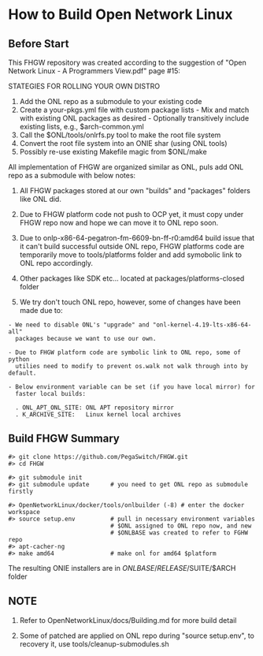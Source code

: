 How to Build Open Network Linux 
============================================================

Before Start
------------------------------------------------------------

This FHGW repository was created according to the suggestion of
"Open Network Linux - A Programmers View.pdf" page #15:

  STATEGIES FOR ROLLING YOUR OWN DISTRO

  1. Add the ONL repo as a submodule to your existing code
  2. Create a your-pkgs.yml file with custom package lists
    - Mix and match with existing  ONL packages as desired
    - Optionally transitively include existing lists, e.g., $arch-common.yml
  3. Call the $ONL/tools/onlrfs.py tool to make the root file system
  4. Convert the root file system into an ONIE shar (using ONL tools)
  5. Possibly re-use existing Makefile magic from $ONL/make

All implementation of FHGW are organized similar as ONL, puls add ONL repo
as a submodule with below notes:

  1. All FHGW packages stored at our own "builds" and "packages" folders
     like ONL did.

  2. Due to FHGW platform code not push to OCP yet, it must copy under
     FHGW repo now and hope we can move it to ONL repo soon.

  3. Due to onlp-x86-64-pegatron-fm-6609-bn-ff-r0:amd64 build issue that
     it can't build successful outside ONL repo, FHGW platforms code are
     temporarily move to tools/platforms folder and add symobolic link to
     ONL repo accordingly.

  4. Other packages like SDK etc... located at packages/platforms-closed folder

  5. We try don't touch ONL repo, however, some of changes have been made due to:

    - We need to disable ONL's "upgrade" and "onl-kernel-4.19-lts-x86-64-all"
      packages because we want to use our own.

    - Due to FHGW platform code are symbolic link to ONL repo, some of python
      utilies need to modify to prevent os.walk not walk through into by default.

    - Below environment variable can be set (if you have local mirror) for
      faster local builds:

      . ONL_APT_ONL_SITE: ONL APT repository mirror
      . K_ARCHIVE_SITE:   Linux kernel local archives

    
Build FHGW Summary
------------------------------------------------------------

    #> git clone https://github.com/PegaSwitch/FHGW.git
    #> cd FHGW

    #> git submodule init
    #> git submodule update      # you need to get ONL repo as submodule firstly

    #> OpenNetworkLinux/docker/tools/onlbuilder (-8) # enter the docker workspace
    #> source setup.env          # pull in necessary environment variables
                                 # $ONL assigned to ONL repo now, and new
                                 # $ONLBASE was created to refer to FGHW repo
    #> apt-cacher-ng
    #> make amd64                # make onl for amd64 $platform

The resulting ONIE installers are in $ONLBASE/RELEASE/$SUITE/$ARCH folder


NOTE
-----------------------------------------------------------

 1. Refer to OpenNetworkLinux/docs/Building.md for more build detail

 2. Some of patched are applied on ONL repo during "source setup.env",
    to recovery it, use tools/cleanup-submodules.sh

